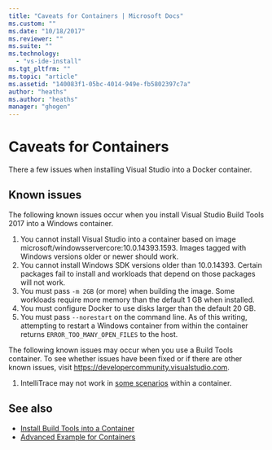 ```yaml
---
title: "Caveats for Containers | Microsoft Docs"
ms.custom: ""
ms.date: "10/18/2017"
ms.reviewer: ""
ms.suite: ""
ms.technology: 
  - "vs-ide-install"
ms.tgt_pltfrm: ""
ms.topic: "article"
ms.assetid: "140083f1-05bc-4014-949e-fb5802397c7a"
author: "heaths"
ms.author: "heaths"
manager: "ghogen"
---
```

# Caveats for Containers

There a few issues when installing Visual Studio into a Docker container.

## Known issues

The following known issues occur when you install Visual Studio Build Tools 2017 into a Windows container.

1. You cannot install Visual Studio into a container based on image microsoft/windowsservercore:10.0.14393.1593. Images tagged with Windows versions older or newer should work.
2. You cannot install Windows SDK versions older than 10.0.14393. Certain packages fail to install and workloads that depend on those packages will not work.
3. You must pass `-m 2GB` (or more) when building the image. Some workloads require more memory than the default 1 GB when installed.
4. You must configure Docker to use disks larger than the default 20 GB.
5. You must pass `--norestart` on the command line. As of this writing, attempting to restart a Windows container from within the container returns `ERROR_TOO_MANY_OPEN_FILES` to the host.

The following known issues may occur when you use a Build Tools container. To see whether issues have been fixed or if there are other known issues, visit https://developercommunity.visualstudio.com.

1. IntelliTrace may not work in [some scenarios](https://github.com/Microsoft/vstest/issues/940) within a container.

## See also

* [Install Build Tools into a Container](build-tools-container.md)
* [Advanced Example for Containers](advanced-build-tools-container.md)
